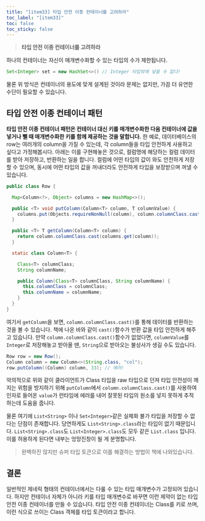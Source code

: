 ```yaml
---
title: "[item33] 타입 안전 이종 컨테이너를 고려하라"
toc_label: "[item33]"
toc: false
toc_sticky: false
---
```


> **타입 안전 이종 컨테이너를 고려하라**

하나의 컨테이너는 자신이 매개변수화할 수 있는 타입의 수가 제한됩니다.
```java
Set<Integer> set = new HashSet<>() // Integer 타입밖에 넣을 수 없다!
```
물론 위 방식은 컨테이너의 용도에 맞게 설계된 것이라 문제는 없지만, 가끔 더 유연한 수단이 필요할 수 있습니다.

## 타입 안전 이종 컨테이너 패턴
**타입 안전 이종 컨테이너 패턴은 컨테이너 대신 키를 매개변수화한 다음 컨테이너에 값을 넣거나 뺄 때 매개변수화한 키를 함께 제공하는 것을 말합니다.**
한 예로, 데이터베이스의 row는 여러개의 column을 가질 수 있는데, 각 column들을 타입 안전하게 사용하고 싶다고 가정해봅시다. 아래는 이를 구현해놓은 것으로, 컬럼명에 해당하는 컬럼 데이터를 받아 저장하고, 반환하는 일을 합니다. 컬럼에 어떤 타입의 값이 와도 안전하게 저장할 수 있으며, 동시에 어떤 타입의 값을 꺼내더라도 안전하게 타입을 보장받으며 꺼낼 수 있습니다.
```java
public class Row {

  Map<Column<?>, Object> columns = new HashMap<>();

  public <T> void putColumn(Column<T> column, T columnValue) {
    columns.put(Objects.requireNonNull(column), column.columnClass.cast(columnValue));
  }

  public <T> T getColumn(Column<T> column) {
    return column.columnClass.cast(columns.get(column));
  }

  static class Column<T> {

    Class<T> columnClass;
    String columnName;

    public Column(Class<T> columnClass, String columnName) {
      this.columnClass = columnClass;
      this.columnName = columnName;
    }
  }
}
```
여기서 `getColumn`을 보면, `column.columnClass.cast()`를 통해 데이터를 반환하는 것을 볼 수 있습니다. 책에 나온 바와 같이 `cast()`함수가 반환 값을 타입 안전하게 해주고 있습니다. 만약 `column.columnClass.cast()`함수가 없었다면, `columnValue`를 `Integer`로 저장해놓고 받아올 땐, `String`으로 받아오는 불상사가 생길 수도 있습니다.

```java
Row row = new Row();
Column column = new Column<>(String.class, "col");
row.putColumn((Column) column, 33); // 에러!
```
악의적으로 위와 같이 클라이언트가 Class 타입을 raw 타입으로 던져 타입 안전성이 깨지는 위험을 방지하기 위해 `putColumn`에서 `column.columnClass.cast()`를 사용하여 인자로 들어온 `value`가 런타임에 에러를 내어 잘못된 타입의 원소를 넣지 못하게 추적하는데 도움을 줍니다.

물론 여기에 `List<String>` 이나 `Set<Integer>`같은 실체화 불가 타입을 저장할 수 없다는 단점이 존재합니다. 당연하게도 `List<String>.class`라는 타입이 없기 때문입니다. `List<String>.class`도 `List<Integer>.class`도 모두 같은 `List.class` 입니다. 이를 허용하게 된다면 내부는 엉망진창이 될 게 분명합니다.

> 완벽하진 않지만 슈퍼 타입 토큰으로 이를 해결하는 방법이 책에 나와있습니다.

## 결론
일반적인 제네릭 형태의 컨테이너에서는 다룰 수 있는 타입 매개변수가 고정되어 있습니다. 하지만 컨테이너 자체가 아니라 키를 타입 매개변수로 바꾸면 이런 제약이 없는 타입 안전 이종 컨테이너를 만들 수 있습니다. 타입 안전 이종 컨테이너는 Class를 키로 쓰며, 이런 식으로 쓰이는 Class 객체를 타입 토큰이라고 합니다. 

